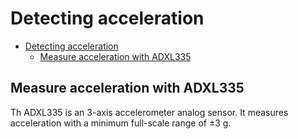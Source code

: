 # Detecting acceleration

- [Detecting acceleration](#detecting-acceleration)
  - [Measure acceleration with ADXL335](#measure-acceleration-with-adxl335)

## Measure acceleration with ADXL335

Th ADXL335 is an 3-axis accelerometer analog sensor. It measures acceleration with a minimum full-scale range of ±3 g.
